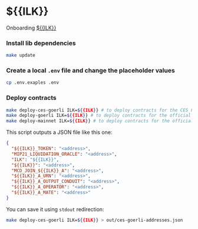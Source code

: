 # ${{ILK}}

Onboarding [${{ILK}}](TODO)

### Install lib dependencies

```bash
make update
```

### Create a local `.env` file and change the placeholder values

```bash
cp .env.exaples .env
```

### Deploy contracts

```bash
make deploy-ces-goerli ILK=${{ILK}} # to deploy contracts for the CES Fork of Goerli MCD
make deploy-goerli ILK=${{ILK}} # to deploy contracts for the official Goerli MCD
make deploy-mainnet ILK=${{ILK}} # to deploy contracts for the official Mainnet MCD
```

This script outputs a JSON file like this one:

```json
{
  "${{ILK}}_TOKEN": "<address>",
  "MIP21_LIQUIDATION_ORACLE": "<address>",
  "ILK": "${{ILK}}",
  "${{ILK}}": "<address>",
  "MCD_JOIN_${{ILK}}_A": "<address>",
  "${{ILK}}_A_URN": "<address>",
  "${{ILK}}_A_OUTPUT_CONDUIT": "<address>",
  "${{ILK}}_A_OPERATOR": "<address>",
  "${{ILK}}_A_MATE": "<address>"
}
```

You can save it using `stdout` redirection:

```bash
make deploy-ces-goerli ILK=${{ILK}} > out/ces-goerli-addresses.json
```